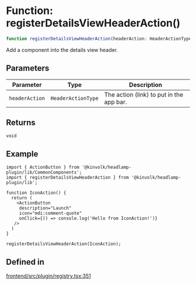 # Function: registerDetailsViewHeaderAction()

```ts
function registerDetailsViewHeaderAction(headerAction: HeaderActionType): void
```

Add a component into the details view header.

## Parameters

| Parameter | Type | Description |
| ------ | ------ | ------ |
| `headerAction` | `HeaderActionType` | The action (link) to put in the app bar. |

## Returns

`void`

## Example

```tsx
import { ActionButton } from '@kinvolk/headlamp-plugin/lib/CommonComponents';
import { registerDetailsViewHeaderAction } from '@kinvolk/headlamp-plugin/lib';

function IconAction() {
  return (
    <ActionButton
     description="Launch"
     icon="mdi:comment-quote"
     onClick={() => console.log('Hello from IconAction!')}
   />
  )
}

registerDetailsViewHeaderAction(IconAction);
```

## Defined in

[frontend/src/plugin/registry.tsx:351](https://github.com/headlamp-k8s/headlamp/blob/2481a1c9f2b4a69a9320466e7a455215b14b97b0/frontend/src/plugin/registry.tsx#L351)
